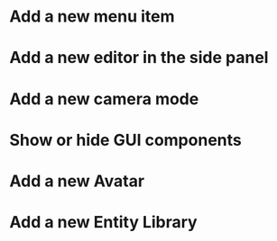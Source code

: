 
# Add a new menu item
# Add a new editor in the side panel
# Add a new camera mode
# Show or hide GUI components
# Add a new Avatar
# Add a new Entity Library
